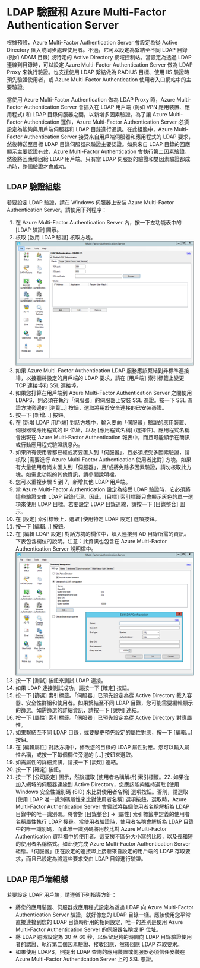 <properties 
	pageTitle="LDAP 驗證和 Azure Multi-Factor Authentication Server" 
	description="此 Azure Multi-Factor Authentication 頁面協助您部署 LDAP 驗證與 Azure Multi-Factor Authentication Server。" 
	services="multi-factor-authentication" 
	documentationCenter="" 
	authors="billmath" 
	manager="stevenpo" 
	editor="curtand"/>

<tags 
	ms.service="multi-factor-authentication" 
	ms.workload="identity" 
	ms.tgt_pltfrm="na" 
	ms.devlang="na" 
	ms.topic="get-started-article" 
	ms.date="08/04/2016" 
	ms.author="billmath"/>

# LDAP 驗證和 Azure Multi-Factor Authentication Server 


根據預設，Azure Multi-Factor Authentication Server 會設定為從 Active Directory 匯入或同步處理使用者。不過，它可以設定為繫結至不同 LDAP 目錄 (例如 ADAM 目錄) 或特定的 Active Directory 網域控制站。當設定為透過 LDAP 連線到目錄時，可以設定 Azure Multi-Factor Authentication Server 做為 LDAP Proxy 來執行驗證。也支援使用 LDAP 繫結做為 RADIUS 目標、使用 IIS 驗證時預先驗證使用者，或 Azure Multi-Factor Authentication 使用者入口網站中的主要驗證。

當使用 Azure Multi-Factor Authentication 做為 LDAP Proxy 時，Azure Multi-Factor Authentication Server 會插入在 LDAP 用戶端 (例如 VPN 應用裝置、應用程式) 和 LDAP 目錄伺服器之間，以新增多因素驗證。為了讓 Azure Multi-Factor Authentication 運作，Azure Multi-Factor Authentication Server 必須設定為能夠與用戶端伺服器和 LDAP 目錄進行通訊。在此組態中，Azure Multi-Factor Authentication Server 接受來自用戶端伺服器和應用程式的 LDAP 要求，然後轉送至目標 LDAP 目錄伺服器來驗證主要認證。如果來自 LDAP 目錄的回應顯示主要認證有效，Azure Multi-Factor Authentication 會執行第二因素驗證，然後將回應傳回給 LDAP 用戶端。只有當 LDAP 伺服器的驗證和雙因素驗證都成功時，整個驗證才會成功。





## LDAP 驗證組態


若要設定 LDAP 驗證，請在 Windows 伺服器上安裝 Azure Multi-Factor Authentication Server。請使用下列程序：

1. 在 Azure Multi-Factor Authentication Server 內，按一下左功能表中的 [LDAP 驗證] 圖示。
2. 核取 [啟用 LDAP 驗證] 核取方塊。![LDAP 驗證](./media/multi-factor-authentication-get-started-server-ldap/ldap2.png)
3. 如果 Azure Multi-Factor Authentication LDAP 服務應該繫結到非標準連接埠，以接聽將設定的用戶端的 LDAP 要求，請在 [用戶端] 索引標籤上變更 TCP 連接埠和 SSL 連接埠。
4. 如果您打算在用戶端到 Azure Multi-Factor Authentication Server 之間使用 LDAPS，則必須在執行「伺服器」的伺服器上安裝 SSL 憑證。按一下 SSL 憑證方塊旁邊的 [瀏覽...] 按鈕，選取將用於安全連接的已安裝憑證。
5. 按一下 [新增...] 按鈕。
6. 在 [新增 LDAP 用戶端] 對話方塊中，輸入要向「伺服器」驗證的應用裝置、伺服器或應用程式的 IP 位址，以及 [應用程式名稱] (選擇性)。應用程式名稱會出現在 Azure Multi-Factor Authentication 報表中，而且可能顯示在簡訊或行動應用程式驗證訊息內。
7. 如果所有使用者都已經或將要匯入到「伺服器」，且必須接受多因素驗證，請核取 [需要進行 Azure Multi-Factor Authentication 使用者比對] 方塊。如果有大量使用者尚未匯入到「伺服器」，且/或將免除多因素驗證，請勿核取此方塊。如需此功能的其他資訊，請參閱說明檔。
8. 您可以重複步驟 5 到 7，新增其他 LDAP 用戶端。
9. 當 Azure Multi-Factor Authentication 設定為接受 LDAP 驗證時，它必須將這些驗證交由 LDAP 目錄代理。因此，[目標] 索引標籤只會顯示灰色的單一選項來使用 LDAP 目標。若要設定 LDAP 目錄連線，請按一下 [目錄整合] 圖示。
10. 在 [設定] 索引標籤上，選取 [使用特定 LDAP 設定] 選項按鈕。
11. 按一下 [編輯...] 按鈕。
12. 在 [編輯 LDAP 設定] 對話方塊的欄位中，填入連接到 AD 目錄所需的資訊。下表包含欄位的說明。注意：此資訊也包含在 Azure Multi-Factor Authentication Server 說明檔中。![目錄整合](./media/multi-factor-authentication-get-started-server-ldap/ldap.png)
13. 按一下 [測試] 按鈕來測試 LDAP 連接。
14. 如果 LDAP 連接測試成功，請按一下 [確定] 按鈕。
15. 按一下 [篩選] 索引標籤。「伺服器」已預先設定為從 Active Directory 載入容器、安全性群組和使用者。如果繫結至不同 LDAP 目錄，您可能需要編輯顯示的篩選。如需篩選的詳細資訊，請按一下 [說明] 連結。
16. 按一下 [屬性] 索引標籤。「伺服器」已預先設定為從 Active Directory 對應屬性。
17. 如果繫結至不同 LDAP 目錄，或要變更預先設定的屬性對應，按一下 [編輯...] 按鈕。
18. 在 [編輯屬性] 對話方塊中，修改您的目錄的 LDAP 屬性對應。您可以輸入屬性名稱，或按一下每個欄位旁邊的 [...] 按鈕來選取。
19. 如需屬性的詳細資訊，請按一下 [說明] 連結。
20. 按一下 [確定] 按鈕。
21. 按一下 [公司設定] 圖示，然後選取 [使用者名稱解析] 索引標籤。22. 如果從加入網域的伺服器連線到 Active Directory，您應該能夠維持選取 [使用 Windows 安全性識別碼 (SID) 來比對使用者名稱] 選項按鈕。否則，請選取 [使用 LDAP 唯一識別碼屬性來比對使用者名稱] 選項按鈕。選取時，Azure Multi-Factor Authentication Server 會嘗試將每個使用者名稱解析為 LDAP 目錄中的唯一識別碼。將會對 [目錄整合] -> [屬性] 索引標籤中定義的使用者名稱屬性執行 LDAP 搜尋。當使用者驗證時，使用者名稱會解析為 LDAP 目錄中的唯一識別碼，而此唯一識別碼將用於比對 Azure Multi-Factor Authentication 資料檔中的使用者。這支援不區分大小寫的比較，以及長和短的使用者名稱格式。如此便完成 Azure Multi-Factor Authentication Server 組態。「伺服器」正在設定的連接埠上接聽來自設定的用戶端的 LDAP 存取要求，而且已設定為將這些要求交由 LDAP 目錄進行驗證。


## LDAP 用戶端組態

若要設定 LDAP 用戶端，請遵循下列指導方針：

- 將您的應用裝置、伺服器或應用程式設定為透過 LDAP 向 Azure Multi-Factor Authentication Server 驗證，就好像您的 LDAP 目錄一樣。應該使用您平常直接連接到您的 LDAP 目錄時所用的相同設定，唯一的差別是使用 Azure Multi-Factor Authentication Server 的伺服器名稱或 IP 位址。
- 將 LDAP 逾時設定為 30 至 60 秒，以保留足夠的時間向 LDAP 目錄驗證使用者的認證、執行第二個因素驗證、接收回應，然後回應 LDAP 存取要求。
- 如果使用 LDAPS，則提出 LDAP 查詢的應用裝置或伺服器必須信任安裝在 Azure Multi-Factor Authentication Server 上的 SSL 憑證。

<!---HONumber=AcomDC_0810_2016-->